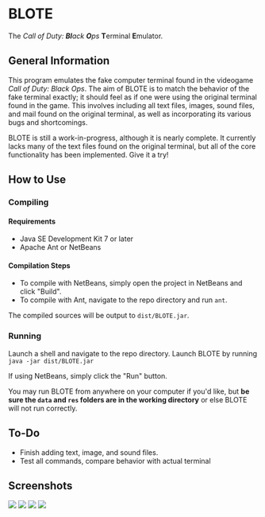 # BLOTE
The _Call of Duty: **Bl**ack **O**ps_ **T**erminal **E**mulator.

## General Information
This program emulates the fake computer terminal found in the videogame
_Call of Duty: Black Ops_. The aim of BLOTE is to match the behavior of the
fake terminal exactly; it should feel as if one were using the original
terminal found in the game. This involves including all text files, images,
sound files, and mail found on the original terminal, as well as incorporating
its various bugs and shortcomings.

BLOTE is still a work-in-progress, although it is nearly complete. It currently
lacks many of the text files found on the original terminal, but all of the
core functionality has been implemented. Give it a try!

## How to Use
### Compiling
#### Requirements
* Java SE Development Kit 7 or later
* Apache Ant or NetBeans

#### Compilation Steps
* To compile with NetBeans, simply open the project in NetBeans and click "Build".
* To compile with Ant, navigate to the repo directory and run `ant`.

The compiled sources will be output to `dist/BLOTE.jar`.

### Running
Launch a shell and navigate to the repo directory. Launch BLOTE by running  
`java -jar dist/BLOTE.jar`

If using NetBeans, simply click the "Run" button.

You may run BLOTE from anywhere on your computer if you'd like, but **be sure
the `data` and `res` folders are in the working directory** or else BLOTE will
not run correctly.

## To-Do
* Finish adding text, image, and sound files.
* Test all commands, compare behavior with actual terminal

## Screenshots
![](http://i.imgur.com/YOKDznn.png)
![](http://i.imgur.com/jIVKU1W.png)
![](http://i.imgur.com/R47uxjM.png)
![](http://i.imgur.com/S5ku5bh.png)
